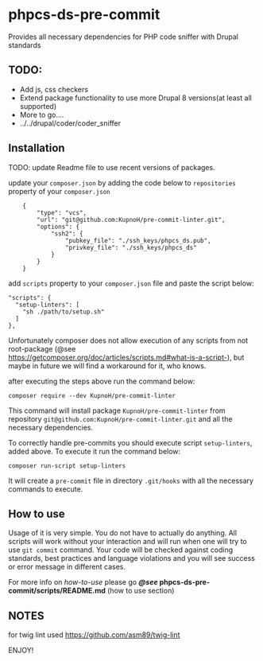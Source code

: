 phpcs-ds-pre-commit
=======================

Provides all necessary dependencies for PHP code sniffer with Drupal standards

TODO:
--------
- Add js, css checkers
- Extend package functionality to use more Drupal 8 versions(at least all supported)
- More to go....
- ../../drupal/coder/coder_sniffer


Installation
-----------------------

TODO: update Readme file to use recent versions of packages.

update your `composer.json` by adding the code below to `repositories` property of your `composer.json`

        {
            "type": "vcs",
            "url": "git@github.com:KupnoH/pre-commit-linter.git",
            "options": {
                "ssh2": {
                    "pubkey_file": "./ssh_keys/phpcs_ds.pub",
                    "privkey_file": "./ssh_keys/phpcs_ds"
                }
            }
        }

add `scripts` property to your `composer.json` file and paste the script below:


    "scripts": {
      "setup-linters": [
        "sh ./path/to/setup.sh"
      ]
    },

Unfortunately composer does not allow execution of any scripts from not root-package (@see https://getcomposer.org/doc/articles/scripts.md#what-is-a-script-), but maybe in future we will find a workaround for it, who knows.

after executing the steps above run the command below:

`composer require --dev KupnoH/pre-commit-linter`

This command will install package `KupnoH/pre-commit-linter` from repository `git@github.com:KupnoH/pre-commit-linter.git` and all the necessary dependencies.

To correctly handle pre-commits you should execute script `setup-linters`, added above. To execute it run the command below:

`composer run-script setup-linters`

It will create a `pre-commit` file in directory `.git/hooks` with all the necessary commands to execute.

How to use
-----------------

Usage of it is very simple. You do not have to actually do anything. All scripts will work without your interaction and will run when one will try to use `git commit` command. Your code will be checked against coding standards, best practices and language violations and you will see success or error message in different cases.

For more info on _how-to-use_ please go **_@see_ phpcs-ds-pre-commit/scripts/README.md** (how to use section) 

NOTES
--------
for twig lint used https://github.com/asm89/twig-lint


ENJOY!
